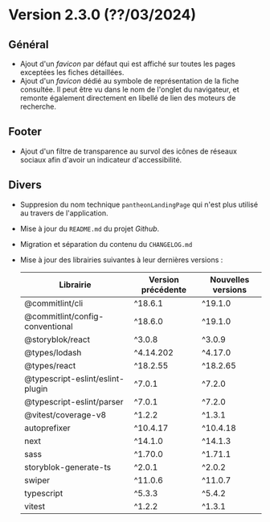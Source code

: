 # Version 2.3.0 (??/03/2024)

## Général

- Ajout d'un _favicon_ par défaut qui est affiché sur toutes les pages exceptées les fiches détaillées.
- Ajout d'un _favicon_ dédié au symbole de représentation de la fiche consultée. Il peut être vu dans le nom de l'onglet du navigateur, et remonte également directement en libellé de lien des moteurs de recherche.

## Footer

- Ajout d'un filtre de transparence au survol des icônes de réseaux sociaux afin d'avoir un indicateur d'accessibilité.

## Divers

- Suppresion du nom technique `pantheonLandingPage` qui n'est plus utilisé au travers de l'application.
- Mise à jour du `README.md` du projet _Github_.
- Migration et séparation du contenu du `CHANGELOG.md`
- Mise à jour des librairies suivantes à leur dernières versions :

  | Librairie                        | Version précédente | Nouvelles versions |
  | -------------------------------- | ------------------ | ------------------ |
  | @commitlint/cli                  | ^18.6.1            | ^19.1.0            |
  | @commitlint/config-conventional  | ^18.6.0            | ^19.1.0            |
  | @storyblok/react                 | ^3.0.8             | ^3.0.9             |
  | @types/lodash                    | ^4.14.202          | ^4.17.0            |
  | @types/react                     | ^18.2.55           | ^18.2.65           |
  | @typescript-eslint/eslint-plugin | ^7.0.1             | ^7.2.0             |
  | @typescript-eslint/parser        | ^7.0.1             | ^7.2.0             |
  | @vitest/coverage-v8              | ^1.2.2             | ^1.3.1             |
  | autoprefixer                     | ^10.4.17           | ^10.4.18           |
  | next                             | ^14.1.0            | ^14.1.3            |
  | sass                             | ^1.70.0            | ^1.71.1            |
  | storyblok-generate-ts            | ^2.0.1             | ^2.0.2             |
  | swiper                           | ^11.0.6            | ^11.0.7            |
  | typescript                       | ^5.3.3             | ^5.4.2             |
  | vitest                           | ^1.2.2             | ^1.3.1             |
